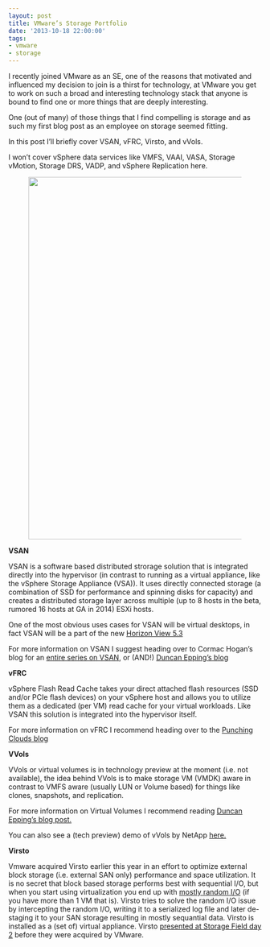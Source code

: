 ```yaml
---
layout: post
title: VMware’s Storage Portfolio
date: '2013-10-18 22:00:00'
tags:
- vmware
- storage
---
```


I recently joined VMware as an SE, one of the reasons that motivated and influenced my decision to join is a thirst for technology, at VMware you get to work on such a broad and interesting technology stack that anyone is bound to find one or more things that are deeply interesting.

One (out of many) of those things that I find compelling is storage and as such my first blog post as an employee on storage seemed fitting.

In this post I’ll briefly cover VSAN, vFRC, Virsto, and vVols.

I won’t cover vSphere data services like VMFS, VAAI, VASA, Storage vMotion, Storage DRS, VADP, and vSphere Replication here.

<figure class="kg-card kg-image-card"><img src=" __GHOST_URL__ /content/images/2021/08/vmware-sds.png" class="kg-image" alt loading="lazy" width="960" height="720" srcset=" __GHOST_URL__ /content/images/size/w600/2021/08/vmware-sds.png 600w, __GHOST_URL__ /content/images/2021/08/vmware-sds.png 960w" sizes="(min-width: 720px) 720px"></figure>

**VSAN**

VSAN is a software based distributed strorage solution that is integrated directly into the hypervisor (in contrast to running as a virtual appliance, like the vSphere Storage Appliance (VSA)). It uses directly connected storage (a combination of SSD for performance and spinning disks for capacity) and creates a distributed storage layer across multiple (up to 8 hosts in the beta, rumored 16 hosts at GA in 2014) ESXi hosts.

One of the most obvious uses cases for VSAN will be virtual desktops, in fact VSAN will be a part of the new [Horizon View 5.3](https://blogs.vmware.com/euc/2013/10/read-all-about-it-vmware-horizon-view-5-3.html)

For more information on VSAN I suggest heading over to Cormac Hogan’s blog for an [entire series on VSAN](http://cormachogan.com/vsan/), or (AND!) [Duncan Epping’s blog](http://www.yellow-bricks.com/2013/08/26/introduction-vmware-vsphere-virtual-san/)

**vFRC**

vSphere Flash Read Cache takes your direct attached flash resources (SSD and/or PCIe flash devices) on your vSphere host and allows you to utilize them as a dedicated (per VM) read cache for your virtual workloads. Like VSAN this solution is integrated into the hypervisor itself.

For more information on vFRC I recommend heading over to the [Punching Clouds blog](http://www.punchingclouds.com/2013/09/23/vsphere-flash-read-cache-vfrc-action/)

**VVols**

VVols or virtual volumes is in technology preview at the moment (i.e. not available), the idea behind VVols is to make storage VM (VMDK) aware in contrast to VMFS aware (usually LUN or Volume based) for things like clones, snapshots, and replication.

For more information on Virtual Volumes I recommend reading [Duncan Epping’s blog post.](http://www.yellow-bricks.com/2012/08/07/vmware-vstorage-apis-for-vm-and-application-granular-data-management/)

You can also see a (tech preview) demo of vVols by NetApp [here.](https://www.youtube.com/watch?v=jnwYEIpzthE)

**Virsto**

Vmware acquired Virsto earlier this year in an effort to optimize external block storage (i.e. external SAN only) performance and space utilization. It is no secret that block based storage performs best with sequential I/O, but when you start using virtualization you end up with [mostly random I/O](https://vimeo.com/59272921) (if you have more than 1 VM that is). Virsto tries to solve the random I/O issue by intercepting the random I/O, writing it to a serialized log file and later de-staging it to your SAN storage resulting in mostly sequantial data. Virsto is installed as a (set of) virtual appliance. Virsto [presented at Storage Field day 2](http://techfieldday.com/appearance/virsto-presents-at-storage-field-day-2/) before they were acquired by VMware.

